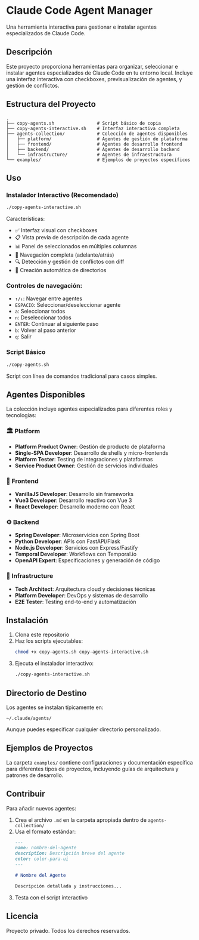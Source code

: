 # Claude Code Agent Manager

Una herramienta interactiva para gestionar e instalar agentes especializados de Claude Code.

## Descripción

Este proyecto proporciona herramientas para organizar, seleccionar e instalar agentes especializados de Claude Code en tu entorno local. Incluye una interfaz interactiva con checkboxes, previsualización de agentes, y gestión de conflictos.

## Estructura del Proyecto

```
.
├── copy-agents.sh                # Script básico de copia
├── copy-agents-interactive.sh    # Interfaz interactiva completa
├── agents-collection/            # Colección de agentes disponibles
│   ├── platform/                 # Agentes de gestión de plataforma
│   ├── frontend/                 # Agentes de desarrollo frontend
│   ├── backend/                  # Agentes de desarrollo backend
│   └── infrastructure/           # Agentes de infraestructura
└── examples/                     # Ejemplos de proyectos específicos
```

## Uso

### Instalador Interactivo (Recomendado)

```bash
./copy-agents-interactive.sh
```

Características:
- ✅ Interfaz visual con checkboxes
- 📋 Vista previa de descripción de cada agente
- 📊 Panel de seleccionados en múltiples columnas
- 🔄 Navegación completa (adelante/atrás)
- 🔍 Detección y gestión de conflictos con diff
- 📁 Creación automática de directorios

### Controles de navegación:
- `↑/↓`: Navegar entre agentes
- `ESPACIO`: Seleccionar/deseleccionar agente
- `a`: Seleccionar todos
- `n`: Deseleccionar todos
- `ENTER`: Continuar al siguiente paso
- `b`: Volver al paso anterior
- `q`: Salir

### Script Básico

```bash
./copy-agents.sh
```

Script con línea de comandos tradicional para casos simples.

## Agentes Disponibles

La colección incluye agentes especializados para diferentes roles y tecnologías:

### 🏛️ Platform
- **Platform Product Owner**: Gestión de producto de plataforma
- **Single-SPA Developer**: Desarrollo de shells y micro-frontends
- **Platform Tester**: Testing de integraciones y plataformas
- **Service Product Owner**: Gestión de servicios individuales

### 🎨 Frontend
- **VanillaJS Developer**: Desarrollo sin frameworks
- **Vue3 Developer**: Desarrollo reactivo con Vue 3
- **React Developer**: Desarrollo moderno con React

### ⚙️ Backend
- **Spring Developer**: Microservicios con Spring Boot
- **Python Developer**: APIs con FastAPI/Flask
- **Node.js Developer**: Servicios con Express/Fastify
- **Temporal Developer**: Workflows con Temporal.io
- **OpenAPI Expert**: Especificaciones y generación de código

### 🔧 Infrastructure
- **Tech Architect**: Arquitectura cloud y decisiones técnicas
- **Platform Developer**: DevOps y sistemas de desarrollo
- **E2E Tester**: Testing end-to-end y automatización

## Instalación

1. Clona este repositorio
2. Haz los scripts ejecutables:
   ```bash
   chmod +x copy-agents.sh copy-agents-interactive.sh
   ```
3. Ejecuta el instalador interactivo:
   ```bash
   ./copy-agents-interactive.sh
   ```

## Directorio de Destino

Los agentes se instalan típicamente en:
```
~/.claude/agents/
```

Aunque puedes especificar cualquier directorio personalizado.

## Ejemplos de Proyectos

La carpeta `examples/` contiene configuraciones y documentación específica para diferentes tipos de proyectos, incluyendo guías de arquitectura y patrones de desarrollo.

## Contribuir

Para añadir nuevos agentes:

1. Crea el archivo `.md` en la carpeta apropiada dentro de `agents-collection/`
2. Usa el formato estándar:
   ```markdown
   ---
   name: nombre-del-agente
   description: Descripción breve del agente
   color: color-para-ui
   ---
   
   # Nombre del Agente
   
   Descripción detallada y instrucciones...
   ```
3. Testa con el script interactivo

## Licencia

Proyecto privado. Todos los derechos reservados.